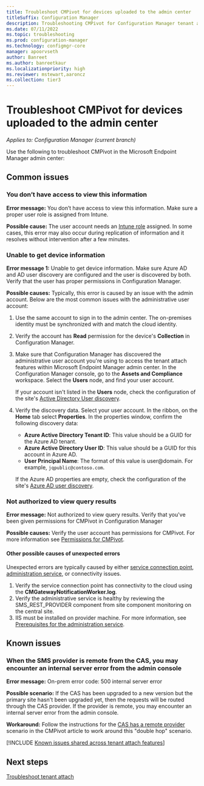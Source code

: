 ```yaml
---
title: Troubleshoot CMPivot for devices uploaded to the admin center
titleSuffix: Configuration Manager
description: Troubleshooting CMPivot for Configuration Manager tenant attach
ms.date: 07/11/2022
ms.topic: troubleshooting
ms.prod: configuration-manager
ms.technology: configmgr-core
manager: apoorvseth
author: Banreet
ms.author: banreetkaur
ms.localizationpriority: high
ms.reviewer: mstewart,aaroncz 
ms.collection: tier3
---
```


# Troubleshoot CMPivot for devices uploaded to the admin center
<!--6024392-->
*Applies to: Configuration Manager (current branch)*

Use the following to troubleshoot CMPivot in the Microsoft Endpoint Manager admin center:

## Common issues

### <a name="bkmk_intune"></a> You don’t have access to view this information
<!--7980141-->
**Error message:** You don’t have access to view this information. Make sure a proper user role is assigned from Intune.

**Possible cause:** The user account needs an [Intune role](../../intune/fundamentals/role-based-access-control.md) assigned. In some cases, this error may also occur during replication of information and it resolves without intervention after a few minutes.

### <a name="bkmk_noinfo"></a> Unable to get device information

**Error message 1:** Unable to get device information. Make sure Azure AD and AD user discovery are configured and the user is discovered by both. Verify that the user has proper permissions in Configuration Manager.

**Possible causes:** Typically, this error is caused by an issue with the admin account. Below are the most common issues with the administrative user account:

1. Use the same account to sign in to the admin center. The on-premises identity must be synchronized with and match the cloud identity.
1. Verify the account has **Read** permission for the device's **Collection** in Configuration Manager.
1. Make sure that Configuration Manager has discovered the administrative user account you're using to access the tenant attach features within Microsoft Endpoint Manager admin center. In the Configuration Manager console, go to the **Assets and Compliance** workspace. Select the **Users** node, and find your user account.

    If your account isn't listed in the **Users** node, check the configuration of the site's [Active Directory User discovery](../core/servers/deploy/configure/about-discovery-methods.md#bkmk_aboutUser).

1. Verify the discovery data. Select your user account. In the ribbon, on the **Home** tab select **Properties**. In the properties window, confirm the following discovery data:

    - **Azure Active Directory Tenant ID**: This value should be a GUID for the Azure AD tenant.
    - **Azure Active Directory User ID**: This value should be a GUID for this account in Azure AD.
    - **User Principal Name**: The format of this value is user@domain. For example, `jqpublic@contoso.com`.

    If the Azure AD properties are empty, check the configuration of the site's [Azure AD user discovery](../core/servers/deploy/configure/about-discovery-methods.md#azureaddisc).


### <a name="bkmk_rbac"></a> Not authorized to view query results

**Error message:** Not authorized to view query results. Verify that you've been given permissions for CMPivot in Configuration Manager

**Possible causes:** Verify the user account has permissions for CMPivot. For more information see [Permissions for CMPivot](cmpivot-start.md#permissions).

#### <a name="bkmk_other"></a> Other possible causes of unexpected errors

Unexpected errors are typically caused by either [service connection point](../core/servers/deploy/configure/about-the-service-connection-point.md), [administration service](../develop/adminservice/overview.md), or connectivity issues.

1. Verify the service connection point has connectivity to the cloud using the **CMGatewayNotificationWorker.log**.
1. Verify the administrative service is healthy by reviewing the SMS_REST_PROVIDER component from site component monitoring on the central site.
1. IIS must be installed on provider machine. For more information, see [Prerequisites for the administration service](../develop/adminservice/overview.md#prerequisites).

## Known issues


### <a name="bkmk_dblhop"></a> When the SMS provider is remote from the CAS, you may encounter an internal server error from the admin console

**Error message:** On-prem error code: 500 internal server error

**Possible scenario:** If the CAS has been upgraded to a new version but the primary site hasn't been upgraded yet, then the requests will be routed through the CAS provider. If the provider is remote, you may encounter an internal server error from the admin console. 

**Workaround:** Follow the instructions for the [CAS has a remote provider](../core/servers/manage/cmpivot-changes.md#cas-has-a-remote-provider) scenario in the CMPivot article to work around this "double hop" scenario.


[!INCLUDE [Known issues shared across tenant attach features](includes/known-issues-shared.md)]

## Next steps

[Troubleshoot tenant attach](troubleshoot.md)
